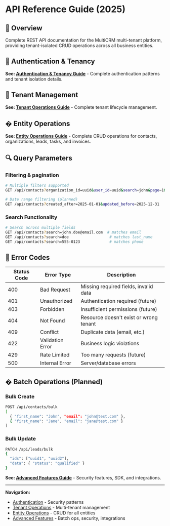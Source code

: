 # API Reference Guide (2025)

## 🎯 Overview

Complete REST API documentation for the MultiCRM multi-tenant platform, providing tenant-isolated CRUD operations across all business entities.

## 🔐 Authentication & Tenancy

**See: [Authentication & Tenancy Guide](api-authentication.md)** - Complete authentication patterns and tenant isolation details.

## 🏢 Tenant Management

**See: [Tenant Operations Guide](api-tenant-operations.md)** - Complete tenant lifecycle management.

## � Entity Operations

**See: [Entity Operations Guide](api-entity-operations.md)** - Complete CRUD operations for contacts, organizations, leads, tasks, and invoices.

## 🔍 Query Parameters

### Filtering & pagination
```bash
# Multiple filters supported
GET /api/contacts?organization_id=uuid&user_id=uuid&search=john&page=1&limit=20

# Date range filtering (planned)
GET /api/contacts?created_after=2025-01-01&updated_before=2025-12-31
```

### Search Functionality
```bash
# Search across multiple fields
GET /api/contacts?search=john.doe@email.com  # matches email
GET /api/contacts?search=doe                  # matches last_name
GET /api/contacts?search=555-0123             # matches phone
```

## 🚨 Error Codes

| Status Code | Error Type | Description |
|-------------|------------|-------------|
| 400 | Bad Request | Missing required fields, invalid data |
| 401 | Unauthorized | Authentication required (future) |
| 403 | Forbidden | Insufficient permissions (future) |
| 404 | Not Found | Resource doesn't exist or wrong tenant |
| 409 | Conflict | Duplicate data (email, etc.) |
| 422 | Validation Error | Business logic violations |
| 429 | Rate Limited | Too many requests (future) |
| 500 | Internal Error | Server/database errors |

## � Batch Operations (Planned)

### Bulk Create
```bash
POST /api/contacts/bulk
[
  { "first_name": "John", "email": "john@test.com" },
  { "first_name": "Jane", "email": "jane@test.com" }
]
```

### Bulk Update
```bash
PATCH /api/leads/bulk
{
  "ids": ["uuid1", "uuid2"],
  "data": { "status": "qualified" }
}
```

**See: [Advanced Features Guide](api-advanced-features.md)** - Security features, SDK, and integrations.

---

**Navigation:**
- [Authentication](api-authentication.md) - Security patterns
- [Tenant Operations](api-tenant-operations.md) - Multi-tenant management
- [Entity Operations](api-entity-operations.md) - CRUD for all entities
- [Advanced Features](api-advanced-features.md) - Batch ops, security, integrations

